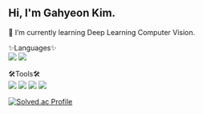 ## Hi, I'm Gahyeon Kim.

🌱 I’m currently learning Deep Learning Computer Vision.

<div alin="Center">✨Languages✨</div>

<div alin="Center">
    <img src="https://img.shields.io/badge/Python-3776AB?style=flat&logo=Python&logoColor=white"/>
    <img src="https://img.shields.io/badge/PyTorch-EE4C2C?style=flat&logo=PyTorch&logoColor=white"/>
</div>
</p>

<div alin="Center">🛠Tools🛠</div>

<div alin="Center">
    <img src="https://img.shields.io/badge/Numpy-013243?style=flat&logo=Numpy&logoColor=white"/>
    <img src="https://img.shields.io/badge/pandas-150458?style=flat&logo=pandas&logoColor=white"/>
    <img src="https://img.shields.io/badge/OpenCV-5C3EE8?style=flat&logo=OpenCV&logoColor=white"/>
    <img src="https://img.shields.io/badge/GitHub-181717?style=flat&logo=GitHub&logoColor=white"/>
</div>

[![Solved.ac Profile](http://mazassumnida.wtf/api/generate_badge?boj=ghkim1632)](https://solved.ac/ghkim1632)<br/>
